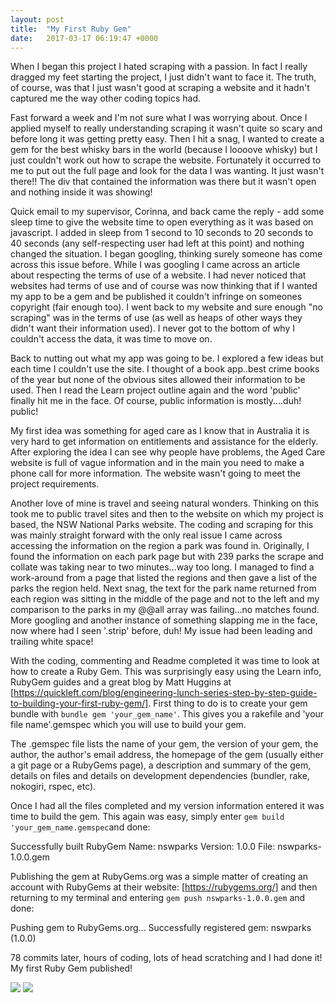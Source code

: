 ```yaml
---
layout: post
title:  "My First Ruby Gem"
date:   2017-03-17 06:19:47 +0000
---
```



When I began this project I hated scraping with a passion. In fact I really dragged my feet starting the project, I just didn't want to face it. The truth, of course, was that I just wasn't good at scraping a website and it hadn't captured me the way other coding topics had.

Fast forward a week and I'm not sure what I was worrying about. Once I applied myself to really understanding scraping it wasn't quite so scary and before long it was getting pretty easy. Then I hit a snag, I wanted to create a gem for the best whisky bars in the world (because I loooove whisky) but I just couldn't work out how to scrape the website. Fortunately it occurred to me to put out the full page and look for the data I was wanting. It just wasn't there!! The div that contained the information was there but it wasn't open and nothing inside it was showing! 

Quick email to my supervisor, Corinna, and back came the reply - add some sleep time to give the website time to open everything as it was based on javascript. I added in sleep from 1 second to 10 seconds to 20 seconds to 40 seconds (any self-respecting user had left at this point) and nothing changed the situation. I began googling, thinking surely someone has come across this issue before. While I was googling I came across an article about respecting the terms of use of a website. I had never noticed that websites had terms of use and of course was now thinking that if I wanted my app to be a gem and be published it couldn't infringe on someones copyright (fair enough too). I went back to my website and sure enough "no scraping" was in the terms of use (as well as heaps of other ways they didn't want their information used). I never got to the bottom of why I couldn't access the data, it was time to move on.

Back to nutting out what my app was going to be. I explored a few ideas but each time I couldn't use the site. I thought of a book app..best crime books of the year but none of the obvious sites allowed their information to be used. Then I read the Learn project outline again and the word 'public' finally hit me in the face. Of course, public information is mostly....duh! public!

My first idea was something for aged care as I know that in Australia it is very hard to get information on entitlements and assistance for the elderly. After exploring the idea I can see why people have problems, the Aged Care website is full of vague information and in the main you need to make a phone call for more information. The website wasn't going to meet the project requirements.

Another love of mine is travel and seeing natural wonders. Thinking on this took me to public travel sites and then to the website on which my project is based, the NSW National Parks website. The coding and scraping for this was mainly straight forward with the only real issue I came across accessing the information on the region a park was found in. Originally, I found the information on each park page but with 239 parks the scrape and collate was taking near to two minutes...way too long. I managed to find a work-around from a page that listed the regions and then gave a list of the parks the region held. Next snag, the text for the park name returned from each region was sitting in the middle of the page and not to the left and my comparison to the parks in my @@all array was failing...no matches found. More googling and another instance of something slapping me in the face, now where had I seen '.strip' before, duh! My issue had been leading and trailing white space! 

With the coding, commenting and Readme completed it was time to look at how to create a Ruby Gem. This was surprisingly easy using the Learn info, RubyGem guides and a great blog by Matt Huggins at [https://quickleft.com/blog/engineering-lunch-series-step-by-step-guide-to-building-your-first-ruby-gem/]. First thing to do is to create your gem bundle with `bundle gem 'your_gem_name'`. This gives you a rakefile and 'your file name'.gemspec which you will use to build your gem.

The .gemspec file lists the name of your gem, the version of your gem, the author, the author's email address, the homepage of the gem (usually either a git page or a RubyGems page), a description and summary of the gem, details on files and details on development dependencies (bundler, rake, nokogiri, rspec, etc).

Once I had all the files completed and my version information entered it was time to build the gem. This again was easy, simply enter `gem build 'your_gem_name.gemspec`and done:

Successfully built RubyGem
Name: nswparks
Version: 1.0.0
File: nswparks-1.0.0.gem

Publishing the gem at RubyGems.org was a simple matter of creating an account with RubyGems at their website: [https://rubygems.org/] and then returning to my terminal and entering `gem push nswparks-1.0.0.gem` and done:

Pushing gem to RubyGems.org...
Successfully registered gem: nswparks (1.0.0)
 
78 commits later, hours of coding, lots of head scratching and I had done it! My first Ruby Gem published!

![](https://scontent.fbne1-1.fna.fbcdn.net/v/t1.0-9/17264120_1198772976907269_6788419453713729961_n.jpg?oh=593c9d3d89d91f197a7dd0b9f971469e&oe=596019BD)
![](http://i.imgur.com/US0B0J3.png)




